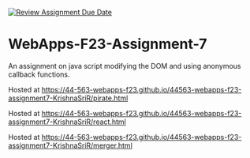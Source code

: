[![Review Assignment Due Date](https://classroom.github.com/assets/deadline-readme-button-24ddc0f5d75046c5622901739e7c5dd533143b0c8e959d652212380cedb1ea36.svg)](https://classroom.github.com/a/Kv-XePEp)
# WebApps-F23-Assignment-7
An assignment on java script modifying the DOM and using anonymous callback functions.

Hosted at https://44-563-webapps-f23.github.io/44563-webapps-f23-assignment7-KrishnaSriR/pirate.html

Hosted at https://44-563-webapps-f23.github.io/44563-webapps-f23-assignment7-KrishnaSriR/react.html

Hosted at https://44-563-webapps-f23.github.io/44563-webapps-f23-assignment7-KrishnaSriR/merger.html

